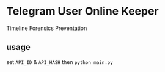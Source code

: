 # Telegram User Online Keeper

Timeline Forensics Preventation

## usage

set `API_ID` & `API_HASH` then `python main.py`
